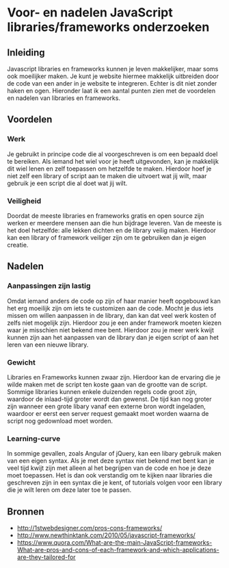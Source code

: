 Voor- en nadelen JavaScript libraries/frameworks onderzoeken 
============================================================

## Inleiding

Javascript libraries en frameworks kunnen je leven makkelijker, maar soms ook moeilijker maken. Je kunt je website hiermee makkelijk uitbreiden door de code van een ander in je website te integreren. Echter is dit niet zonder haken en ogen. Hieronder laat ik een aantal punten zien met de voordelen en nadelen van libraries en frameworks. 


## Voordelen

### Werk

Je gebruikt in principe code die al voorgeschreven is om een bepaald doel te bereiken. Als iemand het wiel voor je heeft uitgevonden, kan je makkelijk dit wiel lenen en zelf toepassen om hetzelfde te maken. Hierdoor hoef je niet zelf een library of script aan te maken die uitvoert wat jij wilt, maar gebruik je een script die al doet wat jij wilt.

### Veiligheid

Doordat de meeste libraries en frameworks gratis en open source zijn werken er meerdere mensen aan die hun bijdrage leveren. Van de meeste is het doel hetzelfde: alle lekken dichten en de library veilig maken. Hierdoor kan een library of framework veiliger zijn om te gebruiken dan je eigen creatie.


## Nadelen

### Aanpassingen zijn lastig

Omdat iemand anders de code op zijn of haar manier heeft opgebouwd kan het erg moeilijk zijn om iets te customizen aan de code. Mocht je dus iets missen om willen aanpassen in de library, dan kan dat veel werk kosten of zelfs niet mogelijk zijn. Hierdoor zou je een ander framework moeten kiezen waar je misschien niet bekend mee bent. Hierdoor zou je meer werk kwijt kunnen zijn aan het aanpassen van de library dan je eigen script of aan het leren van een nieuwe library.

### Gewicht

Libraries en Frameworks kunnen zwaar zijn. Hierdoor kan de ervaring die je wilde maken met de script ten koste gaan van de grootte van de script. Sommige libraries kunnen enkele duizenden regels code groot zijn, waardoor de inlaad-tijd groter wordt dan gewenst. De tijd kan nog groter zijn wanneer een grote libary vanaf een externe bron wordt ingeladen, waardoor er eerst een server request gemaakt moet worden waarna de script nog gedownload moet worden.

### Learning-curve

In sommige gevallen, zoals Angular of jQuery, kan een libary gebruik maken van een eigen syntax. Als je met deze syntax niet bekend met bent kan je veel tijd kwijt zijn met alleen al het begrijpen van de code en hoe je deze moet toepassen. Het is dan ook verstandig om te kijken naar libraries die geschreven zijn in een syntax die je kent, of tutorials volgen voor een library die je wilt leren om deze later toe te passen.


## Bronnen

- http://1stwebdesigner.com/pros-cons-frameworks/  
- http://www.newthinktank.com/2010/05/javascript-frameworks/
- https://www.quora.com/What-are-the-main-JavaScript-frameworks-What-are-pros-and-cons-of-each-framework-and-which-applications-are-they-tailored-for
